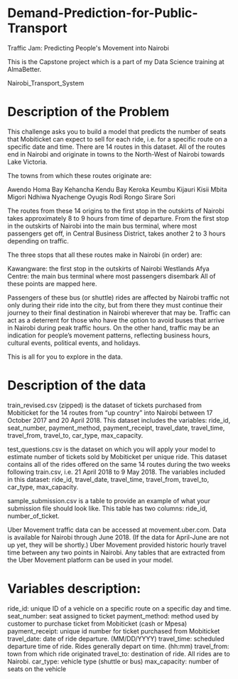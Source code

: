 # Demand-Prediction-for-Public-Transport
Traffic Jam: Predicting People's Movement into Nairobi

This is the Capstone project which is a part of my Data Science training at AlmaBetter.

Nairobi_Transport_System

# Description of the Problem
This challenge asks you to build a model that predicts the number of seats that Mobiticket can expect to sell for each ride, i.e. for a specific route on a specific date and time. There are 14 routes in this dataset. All of the routes end in Nairobi and originate in towns to the North-West of Nairobi towards Lake Victoria.

The towns from which these routes originate are:

Awendo Homa Bay Kehancha Kendu Bay Keroka Keumbu Kijauri Kisii Mbita Migori Ndhiwa Nyachenge Oyugis Rodi Rongo Sirare Sori

The routes from these 14 origins to the first stop in the outskirts of Nairobi takes approximately 8 to 9 hours from time of departure. From the first stop in the outskirts of Nairobi into the main bus terminal, where most passengers get off, in Central Business District, takes another 2 to 3 hours depending on traffic.

The three stops that all these routes make in Nairobi (in order) are:

Kawangware: the first stop in the outskirts of Nairobi Westlands Afya Centre: the main bus terminal where most passengers disembark All of these points are mapped here.

Passengers of these bus (or shuttle) rides are affected by Nairobi traffic not only during their ride into the city, but from there they must continue their journey to their final destination in Nairobi wherever that may be. Traffic can act as a deterrent for those who have the option to avoid buses that arrive in Nairobi during peak traffic hours. On the other hand, traffic may be an indication for people’s movement patterns, reflecting business hours, cultural events, political events, and holidays.

This is all for you to explore in the data.

# Description of the data
train_revised.csv (zipped) is the dataset of tickets purchased from Mobiticket for the 14 routes from “up country” into Nairobi between 17 October 2017 and 20 April 2018. This dataset includes the variables: ride_id, seat_number, payment_method, payment_receipt, travel_date, travel_time, travel_from, travel_to, car_type, max_capacity.

test_questions.csv is the dataset on which you will apply your model to estimate number of tickets sold by Mobiticket per unique ride. This dataset contains all of the rides offered on the same 14 routes during the two weeks following train.csv, i.e. 21 April 2018 to 9 May 2018. The variables included in this dataset: ride_id, travel_date, travel_time, travel_from, travel_to, car_type, max_capacity.

sample_submission.csv is a table to provide an example of what your submission file should look like. This table has two columns: ride_id, number_of_ticket.

Uber Movement traffic data can be accessed at movement.uber.com. Data is available for Nairobi through June 2018. (If the data for April-June are not up yet, they will be shortly.) Uber Movement provided historic hourly travel time between any two points in Nairobi. Any tables that are extracted from the Uber Movement platform can be used in your model.

# Variables description:
ride_id: unique ID of a vehicle on a specific route on a specific day and time. seat_number: seat assigned to ticket payment_method: method used by customer to purchase ticket from Mobiticket (cash or Mpesa) payment_receipt: unique id number for ticket purchased from Mobiticket travel_date: date of ride departure. (MM/DD/YYYY) travel_time: scheduled departure time of ride. Rides generally depart on time. (hh:mm) travel_from: town from which ride originated travel_to: destination of ride. All rides are to Nairobi. car_type: vehicle type (shuttle or bus) max_capacity: number of seats on the vehicle
